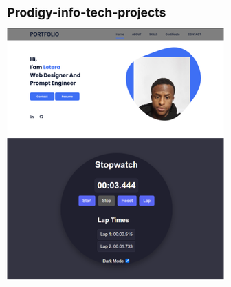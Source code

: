 # Prodigy-info-tech-projects

<img src="PORTFOLIO/preview.png" alt="the image" />
<img src="STOP-WATCH/preview.png" alt="the image" />
